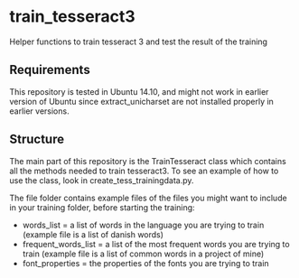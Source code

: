 # train_tesseract3
Helper functions to train tesseract 3 and test the result of the training

## Requirements
This repository is tested in Ubuntu 14.10, and might not work in earlier version
of Ubuntu since extract\_unicharset are not installed properly in earlier
versions. 

## Structure
The main part of this repository is the TrainTesseract class which contains all
the methods needed to train tesseract3. To see an example of how to use the
class, look in create_tess_trainingdata.py. 

The file folder contains example files of the files you might want to include in
your training folder, before starting the training:

* words_list = a list of words in the language you are trying to train (example
  file is a list of danish words)
* frequent_words_list = a list of the most frequent words you are trying to
  train (example file is a list of common words in a project of mine)
* font_properties = the properties of the fonts you are trying to train
